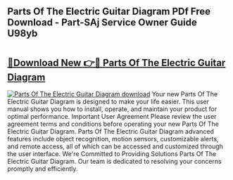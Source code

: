 ## Parts Of The Electric Guitar Diagram PDf Free Download - Part-SAj Service Owner Guide U98yb

# <h2><a href="http://dfu577x.blite.top/?on=Parts+Of+The+Electric+Guitar+Diagram">🔗Download New 👉🔴 Parts Of The Electric Guitar Diagram</a></h2>

[![Parts Of The Electric Guitar Diagram download](https://i.imgur.com/lujVjoI.png)](http://dfu577x.blite.top/?on=Parts+Of+The+Electric+Guitar+Diagram)
Your new Parts Of The Electric Guitar Diagram is designed to make your life easier. This user manual shows you how to install, operate, and maintain your product for optimal performance. Important User Agreement Please review the user agreement terms and conditions before operating your new Parts Of The Electric Guitar Diagram. Parts Of The Electric Guitar Diagram advanced features include object recognition, motion sensors, customizable alerts, and remote access, all of which can be accessed and customized through the user interface. We're Committed to Providing Solutions Parts Of The Electric Guitar Diagram. Our team is dedicated to resolving your concerns promptly and efficiently.
